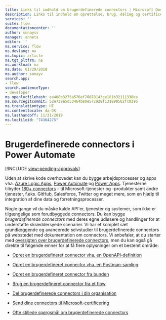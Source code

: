 ```yaml
---
title: Links til indhold om brugerdefinerede connectors | Microsoft Docs
description: Links til indhold om oprettelse, brug, deling og certificering af brugerdefinerede connectors.
services: ''
suite: flow
documentationcenter: ''
author: sunaysv
manager: anneta
editor: ''
ms.service: flow
ms.devlang: na
ms.topic: article
ms.tgt_pltfrm: na
ms.workload: na
ms.date: 01/29/2018
ms.author: sunayv
search.app:
- Flow
search.audienceType:
- developer
ms.openlocfilehash: ea408b3275a576ef76870143ee181b32111338ee
ms.sourcegitcommit: 52e739e5d53464b80e572928f131890562fc0396
ms.translationtype: HT
ms.contentlocale: da-DK
ms.lasthandoff: 11/21/2019
ms.locfileid: "74364275"
---
```

# <a name="custom-connectors-in-power-automate"></a>Brugerdefinerede connectors i Power Automate
[!INCLUDE [view-pending-approvals](../includes/cc-rebrand.md)]

Uden at skrive kode overhovedet kan du bygge arbejdsprocesser og apps vha. [Azure Logic Apps](https://azure.microsoft.com/services/logic-apps), [Power Automate](https://flow.microsoft.com) og [Power Apps](https://powerapps.microsoft.com). Tjenesterne tilbyder [180+ connectors](https://docs.microsoft.com/connectors/) – til Microsoft-tjenester og -produkter samt andre tjenester, f.eks. GitHub, Salesforce, Twitter og meget mere, som en hjælp til integration af dine data og forretningsprocesser. 

Nogle gange vil du måske kalde API'er, tjenester og systemer, som ikke er tilgængelige som forudbyggede connectors. Du kan bygge *brugerdefinerede connectors* med deres egne udløsere og handlinger for at understøtte skræddersyede scenarier. Vi har et komplet sæt grundlæggende og avancerede selvstudier til brugerdefinerede connectors på webstedet med dokumentation om connectors. Vi anbefaler, at du starter med [oversigten over brugerdefinerede connectors](https://docs.microsoft.com/connectors/custom-connectors/), men du kan også gå direkte til følgende emner for at få flere oplysninger om et bestemt område:

* [Opret en brugerdefineret connector vha. en OpenAPI-definition](https://docs.microsoft.com/connectors/custom-connectors/define-openapi-definition)

* [Opret en brugerdefineret connector vha. en Postman-samling](https://docs.microsoft.com/connectors/custom-connectors/define-postman-collection)

* [Opret en brugerdefineret connector fra bunden](https://docs.microsoft.com/connectors/custom-connectors/define-blank)

* [Brug en brugerdefineret connector fra et flow](https://docs.microsoft.com/connectors/custom-connectors/use-custom-connector-flow)

* [Del brugerdefinerede connectors i din organisation](https://docs.microsoft.com/connectors/custom-connectors/share)

* [Send dine connectors til Microsoft-certificering](https://docs.microsoft.com/connectors/custom-connectors/submit-certification)

* [Ofte stillede spørgsmål om brugerdefinerede connectors](https://docs.microsoft.com/connectors/custom-connectors/faq)
